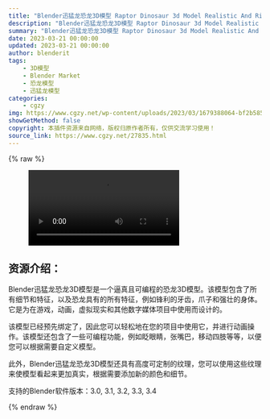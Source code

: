 ```yaml
---
title: "Blender迅猛龙恐龙3D模型 Raptor Dinosaur 3d Model Realistic And Rigged"
description: "Blender迅猛龙恐龙3D模型 Raptor Dinosaur 3d Model Realistic And Rigged"
summary: "Blender迅猛龙恐龙3D模型 Raptor Dinosaur 3d Model Realistic And Rigged"
date: 2023-03-21 00:00:00
updated: 2023-03-21 00:00:00
author: blenderit
tags: 
    - 3D模型
    - Blender Market
    - 恐龙模型
    - 迅猛龙模型
categories:
    - cgzy
img: https://www.cgzy.net/wp-content/uploads/2023/03/1679388064-bf2b585aaeb7a04.webp
showGetMethod: false
copyright: 本插件资源来自网络，版权归原作者所有，仅供交流学习使用！
source_link: https://www.cgzy.net/27835.html
---
```


{% raw %}
<figure class="wp-block-video aligncenter"><video controls src="https://cloud.video.taobao.com/play/u/717183932/p/1/e/6/t/1/402662510750.mp4"></video></figure><div class="wp-block-pandastudio-title"><div class="title_style_01"><h2 id="h2-0">资源介绍：</h2></div></div><p class="is-style-text-indent-2em">Blender迅猛龙恐龙3D模型是一个逼真且可编程的恐龙3D模型。该模型包含了所有细节和特征，以及恐龙具有的所有特征，例如锋利的牙齿，爪子和强壮的身体。它是为在游戏，动画，虚拟现实和其他数字媒体项目中使用而设计的。</p><p>该模型已经预先绑定了，因此您可以轻松地在您的项目中使用它，并进行动画操作。该模型还包含了一些可编程功能，例如眨眼睛，张嘴巴，移动四肢等等，以便您可以根据需要自定义模型。</p><p>此外，Blender迅猛龙恐龙3D模型还具有高度可定制的纹理，您可以使用这些纹理来使模型看起来更加真实，根据需要添加新的颜色和细节。</p><div class="wp-block-pandastudio-tips"><div class="tip success "><p>支持的Blender软件版本：3.0, 3.1, 3.2, 3.3, 3.4</p>
</div></div>
<div style="display: none">cgzy</div>
{% endraw %}